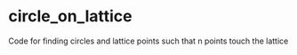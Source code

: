 # circle_on_lattice
Code for finding circles and lattice points such that n points touch the lattice
